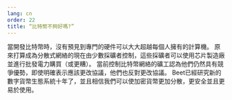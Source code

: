 ```yaml
---
lang: cn
order: 22
title: “比特幣不夠好嗎?”
---
```


當開發比特幣時，沒有預見到專門的硬件可以大大超越每個人擁有的計算機。 原來打算成為分散式網絡的現在由少數採礦者控制，這些採礦者可以使用芯片製造廠並進行批發電力購買（或更糟）。 當前控制比特幣網絡的礦工認為他們仍然具有競爭優勢，即使明確表示應該更改協議，他們也反對更改協議。 Beet已經研究新的數字貨幣生態系統十年了，並且相信我們可以使加密貨幣更加分散，更安全並且更易於使用。
